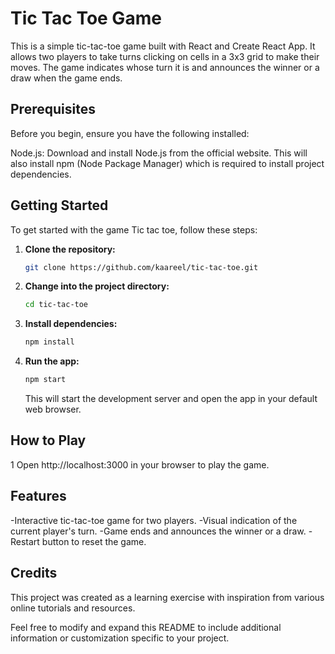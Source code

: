 # Tic Tac Toe Game
This is a simple tic-tac-toe game built with React and Create React App. It allows two players to take turns clicking on cells in a 3x3 grid to make their moves. The game indicates whose turn it is and announces the winner or a draw when the game ends.

## Prerequisites
Before you begin, ensure you have the following installed:

Node.js: Download and install Node.js from the official website. This will also install npm (Node Package Manager) which is required to install project dependencies.

## Getting Started
To get started with the game Tic tac toe, follow these steps:

1. **Clone the repository:**
    ```bash
    git clone https://github.com/kaareel/tic-tac-toe.git
    ```
2. **Change into the project directory:**
    ```bash
    cd tic-tac-toe
    ```
3. **Install dependencies:**
    ```bash
    npm install
    ```
4. **Run the app:**
    ```bash
    npm start
    ```

   This will start the development server and open the app in your default web browser.

## How to Play
1 Open http://localhost:3000 in your browser to play the game.

## Features
-Interactive tic-tac-toe game for two players.
-Visual indication of the current player's turn.
-Game ends and announces the winner or a draw.
-Restart button to reset the game.

## Credits
This project was created as a learning exercise with inspiration from various online tutorials and resources.

Feel free to modify and expand this README to include additional information or customization specific to your project.
